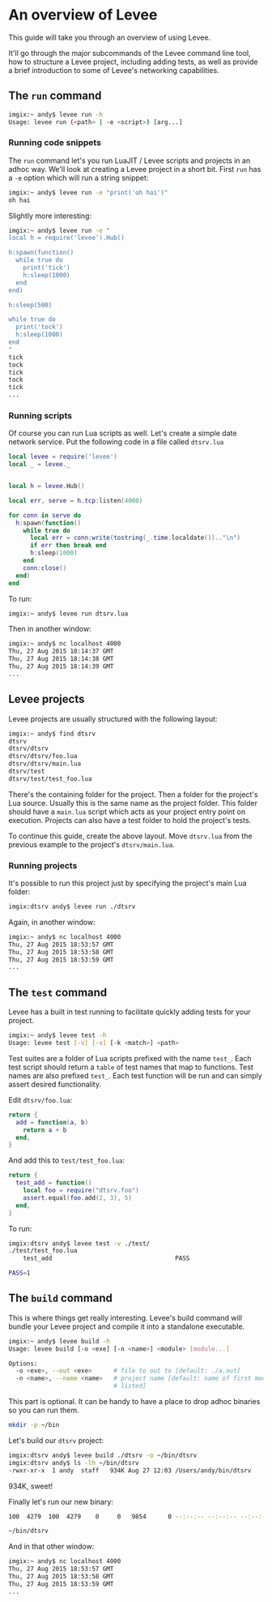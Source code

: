 # An overview of Levee

This guide will take you through an overview of using Levee.

It'll go through the major subcommands of the Levee command line tool, how to
structure a Levee project, including adding tests, as well as provide a brief
introduction to some of Levee's networking capabilities.

## The `run` command

```bash
imgix:~ andy$ levee run -h
Usage: levee run (<path> | -e <script>) [arg...]
```

### Running code snippets

The `run` command let's you run LuaJIT / Levee scripts and projects in an adhoc
way. We'll look at creating a Levee project in a short bit. First `run` has a
`-e` option which will run a string snippet:

```bash
imgix:~ andy$ levee run -e "print('oh hai')"
oh hai
```

Slightly more interesting:

```bash
imgix:~ andy$ levee run -e "
local h = require('levee').Hub()

h:spawn(function()
  while true do
    print('tick')
    h:sleep(1000)
  end
end)

h:sleep(500)

while true do
  print('tock')
  h:sleep(1000)
end
"
tick
tock
tick
tock
tick
...
```

### Running scripts

Of course you can run Lua scripts as well. Let's create a simple date network
service. Put the following code in a file called `dtsrv.lua`

```lua
local levee = require('levee')
local _ = levee._


local h = levee.Hub()

local err, serve = h.tcp:listen(4000)

for conn in serve do
  h:spawn(function()
    while true do
      local err = conn:write(tostring(_.time.localdate()).."\n")
      if err then break end
      h:sleep(1000)
    end
    conn:close()
  end)
end
```

To run:

```bash
imgix:~ andy$ levee run dtsrv.lua
```

Then in another window:

```bash
imgix:~ andy$ nc localhost 4000
Thu, 27 Aug 2015 18:14:37 GMT
Thu, 27 Aug 2015 18:14:38 GMT
Thu, 27 Aug 2015 18:14:39 GMT
...
```

## Levee projects

Levee projects are usually structured with the following layout:

```bash
imgix:~ andy$ find dtsrv
dtsrv
dtsrv/dtsrv
dtsrv/dtsrv/foo.lua
dtsrv/dtsrv/main.lua
dtsrv/test
dtsrv/test/test_foo.lua
```

There's the containing folder for the project. Then a folder for the project's
Lua source.  Usually this is the same name as the project folder.  This folder
should have a `main.lua` script which acts as your project entry point
on execution.  Projects can also have a test folder to hold the project's
tests.

To continue this guide, create the above layout. Move `dtsrv.lua` from the
previous example to the project's `dtsrv/main.lua`.

### Running projects

It's possible to run this project just by specifying the project's main Lua
folder:

```bash
imgix:dtsrv andy$ levee run ./dtsrv
```

Again, in another window:

```bash
imgix:~ andy$ nc localhost 4000
Thu, 27 Aug 2015 18:53:57 GMT
Thu, 27 Aug 2015 18:53:58 GMT
Thu, 27 Aug 2015 18:53:59 GMT
...
```

## The `test` command

Levee has a built in test running to facilitate quickly adding tests for your
project.

```bash
imgix:~ andy$ levee test -h
Usage: levee test [-v] [-x] [-k <match>] <path>
```

Test suites are a folder of Lua scripts prefixed with the name `test_`.  Each
test script should return a `table` of test names that map to functions. Test
names are also prefixed `test_`. Each test function will be run and can simply
assert desired functionality.

Edit `dtsrv/foo.lua`:

```lua
return {
  add = function(a, b)
    return a + b
  end,
}
```

And add this to `test/test_foo.lua`:

```lua
return {
  test_add = function()
    local foo = require("dtsrv.foo")
    assert.equal(foo.add(2, 3), 5)
  end,
}
```

To run:

```bash
imgix:dtsrv andy$ levee test -v ./test/
./test/test_foo.lua
    test_add                                  PASS

PASS=1
```

## The `build` command

This is where things get really interesting. Levee's build command will bundle
your Levee project and compile it into a standalone executable.

```bash
imgix:~ andy$ levee build -h
Usage: levee build [-o <exe] [-n <name>] <module> [module...]

Options:
  -o <exe>, --out <exe>      # file to out to [default: ./a.out]
  -n <name>, --name <name>   # project name [default: name of first module
                             # listed]
```

This part is optional. It can be handy to have a place to drop adhoc binaries
so you can run them.

```bash
mkdir -p ~/bin
```

Let's build our `dtsrv` project:

```bash
imgix:dtsrv andy$ levee build ./dtsrv -o ~/bin/dtsrv
imgix:dtsrv andy$ ls -lh ~/bin/dtsrv
-rwxr-xr-x  1 andy  staff   934K Aug 27 12:03 /Users/andy/bin/dtsrv
```

934K, sweet!

Finally let's run our new binary:

```bash100  4279  100  4279    0     0   9854      0 --:--:-- --:--:-- --:--:--  9836

~/bin/dtsrv
```

And in that other window:

```bash
imgix:~ andy$ nc localhost 4000
Thu, 27 Aug 2015 18:53:57 GMT
Thu, 27 Aug 2015 18:53:58 GMT
Thu, 27 Aug 2015 18:53:59 GMT
...
```
